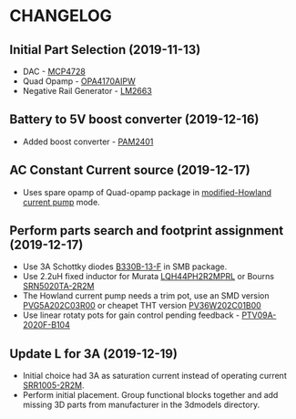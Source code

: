 # CHANGELOG

## Initial Part Selection (2019-11-13)
- DAC - 
[MCP4728](https://au.element14.com/microchip/mcp4728-e-un/ic-dac-12bit-quad-10msop/dp/1800217)
- Quad Opamp - 
[OPA4170AIPW](https://au.element14.com/texas-instruments/opa4170aipw/op-amp-quad-rro-1mhz-14tssop/dp/2095843)
- Negative Rail Generator - 
[LM2663](https://au.element14.com/texas-instruments/lm2663mx-nopb/dc-dc-charge-pump-inverting-soic/dp/3008264)

## Battery to 5V boost converter (2019-12-16)
- Added boost converter -
[PAM2401](https://au.mouser.com/datasheet/2/115/PAM2401-347378.pdf)

## AC Constant Current source (2019-12-17)
- Uses spare opamp of Quad-opamp package in [modified-Howland current pump](http://www.ti.com/lit/an/snoa474a/snoa474a.pdf) mode.

## Perform parts search and footprint assignment (2019-12-17)
- Use 3A Schottky diodes [B330B-13-F](https://au.mouser.com/ProductDetail/Diodes-Incorporated/B330B-13-F?qs=cOsaT%252BRvuElEdEmWP6m3Zg%3D%3D) in SMB package.
- Use 2.2uH fixed inductor for Murata [LQH44PH2R2MPRL](https://au.mouser.com/ProductDetail/Murata-Electronics/LQH44PH2R2MPRL?qs=sGAEpiMZZMsg%252By3WlYCkU6W%2FGUkfqxhZhlKFJeq0hl8%3D) or Bourns [SRN5020TA-2R2M](https://au.mouser.com/ProductDetail/Bourns/SRN5020TA-2R2M?qs=sGAEpiMZZMsg%252By3WlYCkUwWVs%252BZAfRN3wkg12PxQP2E%3D)
- The Howland current pump needs a trim pot, use an SMD version [PVG5A202C03R00](https://au.mouser.com/ProductDetail/Bourns/PVG5A202C03R00?qs=sGAEpiMZZMvygUB3GLcD7qR9snKKmVdvJfukCFXNzPo%3D) or cheapet THT version [PV36W202C01B00](https://au.mouser.com/ProductDetail/Bourns/PV36W202C01B00?qs=sGAEpiMZZMvygUB3GLcD7u3z%252BNHL9M9LPXQekd6c8ZA%3D)
- Use linear rotaty pots for gain control pending feedback - [PTV09A-2020F-B104](https://au.mouser.com/ProductDetail/Bourns/PTV09A-2020F-B104?qs=sGAEpiMZZMtC25l1F4XBU1xwXnrUt%2FuomuwWp9Hu9qc%3D)

## Update L for 3A (2019-12-19)
- Initial choice had 3A as saturation current instead of operating current [SRR1005-2R2M](https://www.digikey.com/product-detail/en/bourns-inc/SRR1005-2R2M/SRR1005-2R2MTRTR-ND/419242).
- Perform initial placement. Group functional blocks together and add missing 3D parts from manufacturer in the 3dmodels directory.